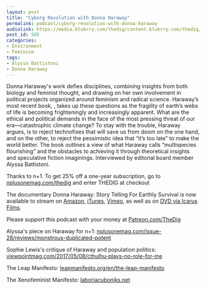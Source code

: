 ```yaml
---
layout: post
title: "Cyborg Revolution with Donna Haraway"
permalink: podcast/cyborg-revolution-with-donna-haraway
audiolink: https://media.blubrry.com/thedig/content.blubrry.com/thedig/The_Dig_-_EP_195_-_Haraway.mp3
post_id: 505
categories: 
- Environment
- Feminism
tags: 
- Alyssa Battistoni
- Donna Haraway
---
```


Donna Haraway's work defies disciplines, combining insights from both biology and feminist thought, and drawing on her own involvement in political projects organized around feminism and radical science. Haraway’s most recent book, 
, takes up these questions as the fragility of earth’s webs of life is becoming frighteningly and increasingly apparent. What are the ethical and political demands in the face of the most pressing threat of our era—catastrophic climate change? To stay with the trouble, Haraway argues, is to reject technofixes that will save us from doom on the one hand, and on the other, to reject the pessimistic idea that “it’s too late” to make the world better. The book outlines a view of what Haraway calls “multispecies flourishing” and the obstacles to achieving it through theoretical insights and speculative fiction imaginings. Interviewed by 
 editorial board member Alyssa Battistoni.

Thanks to n+1. To get 25% off a one-year subscription, go to 
[nplusonemag.com/thedig](https://nplusonemag.com/thedig) and enter THEDIG at checkout

The documentary Donna Haraway: Story Telling For Earthly Survival is now available to stream on 
[Amazon](https://www.amazon.com/gp/product/B07PDNL3T7), 
[iTunes](https://itunes.apple.com/us/movie/donna-haraway-story-telling-for-earthly-survival/id1446065276), 
[Vimeo](https://vimeo.com/ondemand/donnaharaway), as well as on 
[DVD via Icarus Films](https://icarusfilms.com/if-donna).

Please support this podcast with your money at 
[Patreon.com/TheDig](https://Patreon.com/TheDig)

Alyssa's piece on Haraway for n+1: 
[nplusonemag.com/issue-28/reviews/monstrous-duplicated-potent](https://nplusonemag.com/issue-28/reviews/monstrous-duplicated-potent)

Sophie Lewis's critique of Haraway and population politics: 
[viewpointmag.com/2017/05/08/cthulhu-plays-no-role-for-me](https://viewpointmag.com/2017/05/08/cthulhu-plays-no-role-for-me)

The Leap Manifesto: 
[leapmanifesto.org/en/the-leap-manifesto](https://leapmanifesto.org/en/the-leap-manifesto)

The Xenofeminist Manifesto: 
[laboriacuboniks.net](https://laboriacuboniks.net)